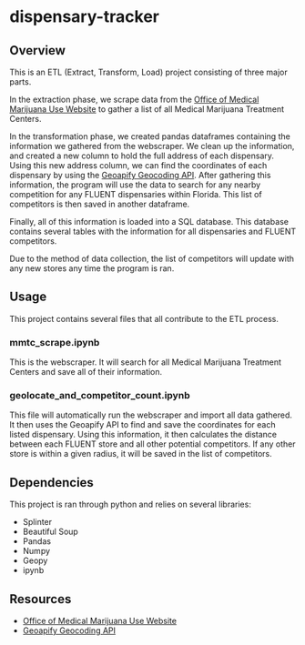 # dispensary-tracker

## Overview
This is an ETL (Extract, Transform, Load) project consisting of three major parts. 

In the extraction phase, we scrape data from the [Office of Medical Marijuana Use Website](https://knowthefactsmmj.com/mmtc/) to gather a list of all Medical Marijuana Treatment Centers.

In the transformation phase, we created pandas dataframes containing the information we gathered from the webscraper. We clean up the information, and created a new column to hold the full address of each dispensary. Using this new address column, we can find the coordinates of each dispensary by using the [Geoapify Geocoding API](https://www.geoapify.com/). After gathering this information, the program will use the data to search for any nearby competition for any FLUENT dispensaries within Florida. This list of competitors is then saved in another dataframe.

Finally, all of this information is loaded into a SQL database. This database contains several tables with the information for all dispensaries and FLUENT competitors.

Due to the method of data collection, the list of competitors will update with any new stores any time the program is ran.

## Usage
This project contains several files that all contribute to the ETL process.

### mmtc_scrape.ipynb
This is the webscraper. It will search for all Medical Marijuana Treatment Centers and save all of their information.

### geolocate_and_competitor_count.ipynb
This file will automatically run the webscraper and import all data gathered. It then uses the Geoapify API to find and save the coordinates for each listed dispensary. Using this information, it then calculates the distance between each FLUENT store and all other potential competitors. If any other store is within a given radius, it will be saved in the list of competitors.

## Dependencies
This project is ran through python and relies on several libraries:
- Splinter
- Beautiful Soup
- Pandas
- Numpy
- Geopy
- ipynb

## Resources
- [Office of Medical Marijuana Use Website](https://knowthefactsmmj.com/mmtc/)
- [Geoapify Geocoding API](https://www.geoapify.com/)
